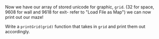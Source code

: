 Now we have our array of stored unicode for graphic, `grid`.
(32 for space, 9608 for wall and 9618 for exit- refer to "Load File as Map")
we can now print out our maze!

Write a `printGrid(grid)` function that takes in `grid` and print them out accordingly.

